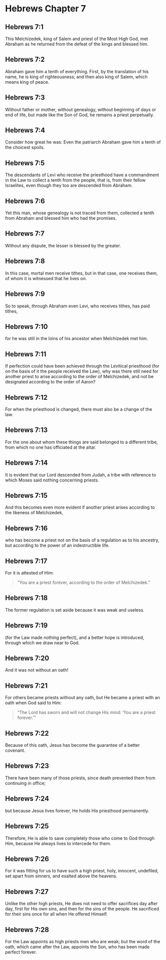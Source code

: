 # Hebrews Chapter 7

## Hebrews 7:1

This Melchizedek, king of Salem and priest of the Most High God, met Abraham as he returned from the defeat of the kings and blessed him.

## Hebrews 7:2

Abraham gave him a tenth of everything. First, by the translation of his name, he is king of righteousness; and then also king of Salem, which means king of peace.

## Hebrews 7:3

Without father or mother, without genealogy, without beginning of days or end of life, but made like the Son of God, he remains a priest perpetually.

## Hebrews 7:4

Consider how great he was: Even the patriarch Abraham gave him a tenth of the choicest spoils.

## Hebrews 7:5

The descendants of Levi who receive the priesthood have a commandment in the Law to collect a tenth from the people, that is, from their fellow Israelites, even though they too are descended from Abraham.

## Hebrews 7:6

Yet this man, whose genealogy is not traced from them, collected a tenth from Abraham and blessed him who had the promises.

## Hebrews 7:7

Without any dispute, the lesser is blessed by the greater.

## Hebrews 7:8

In this case, mortal men receive tithes, but in that case, one receives them, of whom it is witnessed that he lives on.

## Hebrews 7:9

So to speak, through Abraham even Levi, who receives tithes, has paid tithes,

## Hebrews 7:10

for he was still in the loins of his ancestor when Melchizedek met him.

## Hebrews 7:11

If perfection could have been achieved through the Levitical priesthood (for on the basis of it the people received the Law), why was there still need for another priest to arise according to the order of Melchizedek, and not be designated according to the order of Aaron?

## Hebrews 7:12

For when the priesthood is changed, there must also be a change of the law.

## Hebrews 7:13

For the one about whom these things are said belonged to a different tribe, from which no one has officiated at the altar.

## Hebrews 7:14

It is evident that our Lord descended from Judah, a tribe with reference to which Moses said nothing concerning priests.

## Hebrews 7:15

And this becomes even more evident if another priest arises according to the likeness of Melchizedek,

## Hebrews 7:16

who has become a priest not on the basis of a regulation as to his ancestry, but according to the power of an indestructible life.

## Hebrews 7:17

For it is attested of Him:

> “You are a priest forever,
> according to the order of Melchizedek.”

## Hebrews 7:18

The former regulation is set aside because it was weak and useless.

## Hebrews 7:19

(for the Law made nothing perfect), and a better hope is introduced, through which we draw near to God.

## Hebrews 7:20

And it was not without an oath!

## Hebrews 7:21

For others became priests without any oath, but He became a priest with an oath when God said to Him:

> “The Lord has sworn
> and will not change His mind:
> ‘You are a priest forever.’”

## Hebrews 7:22

Because of this oath, Jesus has become the guarantee of a better covenant.

## Hebrews 7:23

There have been many of those priests, since death prevented them from continuing in office;

## Hebrews 7:24

but because Jesus lives forever, He holds His priesthood permanently.

## Hebrews 7:25

Therefore, He is able to save completely those who come to God through Him, because He always lives to intercede for them.

## Hebrews 7:26

For it was fitting for us to have such a high priest, holy, innocent, undefiled, set apart from sinners, and exalted above the heavens.

## Hebrews 7:27

Unlike the other high priests, He does not need to offer sacrifices day after day, first for His own sins, and then for the sins of the people. He sacrificed for their sins once for all when He offered Himself.

## Hebrews 7:28

For the Law appoints as high priests men who are weak; but the word of the oath, which came after the Law, appoints the Son, who has been made perfect forever.
